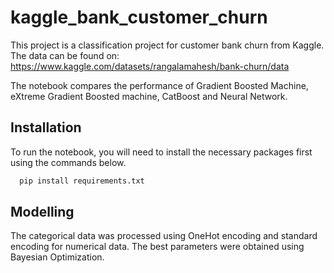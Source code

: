 # kaggle_bank_customer_churn

This project is a classification project for customer bank churn from Kaggle. 
The data can be found on: https://www.kaggle.com/datasets/rangalamahesh/bank-churn/data

The notebook compares the performance of Gradient Boosted Machine, eXtreme Gradient Boosted machine, CatBoost and Neural Network. 

## Installation

To run the notebook, you will need to install the necessary packages first using the commands below.

```bash
  pip install requirements.txt
```

## Modelling

The categorical data was processed using OneHot encoding and standard encoding for numerical data.
The best parameters were obtained using Bayesian Optimization.
